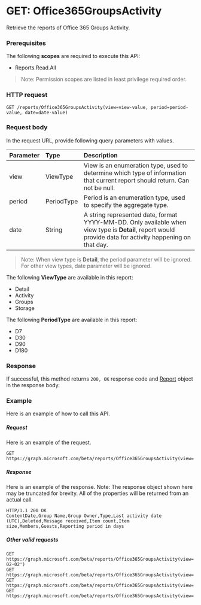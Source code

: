 # GET: Office365GroupsActivity
Retrieve the reports of Office 365 Groups Activity.

### Prerequisites
The following **scopes** are required to execute this API: 
- Reports.Read.All
> Note: Permission scopes are listed in least privilege required order.

### HTTP request
<!-- { "blockType": "ignored" } -->
```http
GET /reports/Office365GroupsActivity(view=view-value, period=period-value, date=date-value)
```
### Request body
In the request URL, provide following query parameters with values.

| Parameter	   | Type	|Description|
|:---------------|:--------|:----------|
|view|ViewType|View is an enumeration type, used to determine which type of information that current report should return. Can not be null.|
|period|PeriodType|Period is an enumeration type, used to specify the aggregate type.|
|date|String|A string represented date, format YYYY-MM-DD. Only available when view type is **Detail**, report would provide data for activity happening on that day.|

> Note: When view type is **Detail**, the period parameter will be ignored. For other view types, date parameter will be ignored.

The following **ViewType** are available in this report:

- Detail
- Activity
- Groups
- Storage

The following **PeriodType** are available in this report:

- D7
- D30
- D90
- D180

### Response
If successful, this method returns `200, OK` response code and [Report](../resources/report.md) object in the response body.

### Example
Here is an example of how to call this API.
##### Request
Here is an example of the request.
<!-- {
  "blockType": "request",
  "name": "reportroot_office365groupsactivity"
}-->
```http
GET https://graph.microsoft.com/beta/reports/Office365GroupsActivity(view='Detail',period='D7',date=null)
```

##### Response
Here is an example of the response. Note: The response object shown here may be truncated for brevity. All of the properties will be returned from an actual call.
<!-- {
  "blockType": "response",
  "truncated": true,
  "@odata.type": "microsoft.graph.Report"
} -->
```http
HTTP/1.1 200 OK
ContentDate,Group Name,Group Owner,Type,Last activity date (UTC),Deleted,Message received,Item count,Item size,Members,Guests,Reporting period in days
```

##### Other valid requests
<!-- {
  "blockType": "request",
  "name": "reportroot_office365groupsactivity"
}-->
```http
GET https://graph.microsoft.com/beta/reports/Office365GroupsActivity(view='Detail',period=null,date='2017-02-02')
GET https://graph.microsoft.com/beta/reports/Office365GroupsActivity(view='Activity',period='D7',date=null)
GET https://graph.microsoft.com/beta/reports/Office365GroupsActivity(view='Groups',period='D7',date=null)
GET https://graph.microsoft.com/beta/reports/Office365GroupsActivity(view='Storage',period='D7',date=null)
```

<!-- uuid: 8fcb5dbc-d5aa-4681-8e31-b001d5168d79
2015-10-25 14:57:30 UTC -->
<!-- {
  "type": "#page.annotation",
  "description": "ReportRoot: Office365GroupsActivity",
  "keywords": "",
  "section": "documentation",
  "tocPath": ""
}-->